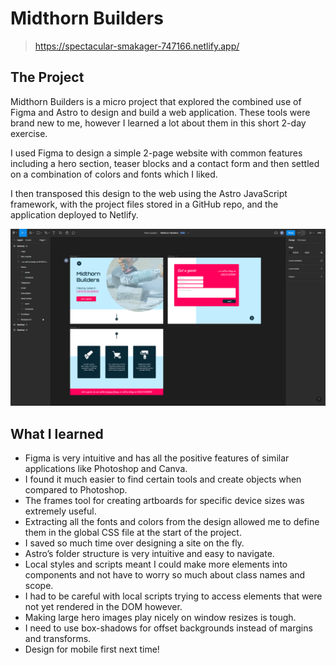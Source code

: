 # Midthorn Builders

> https://spectacular-smakager-747166.netlify.app/

## The Project 

Midthorn Builders is a micro project that explored the combined use of Figma and Astro to design and build a web application. These tools were brand new to me, however I learned a lot about them in this short 2-day exercise.

I used Figma to design a simple 2-page website with common features including a hero section, teaser blocks and a contact form and then settled on a combination of colors and fonts which I liked.

I then transposed this design to the web using the Astro JavaScript framework, with the project files stored in a GitHub repo, and the application deployed to Netlify.

 ![Figma design](https://raw.githubusercontent.com/blair3003/midthorn-builders/master/public/figma-1.png)

## What I learned

- Figma is very intuitive and has all the positive features of similar applications like Photoshop and Canva.
- I found it much easier to find certain tools and create objects when compared to Photoshop.
- The frames tool for creating artboards for specific device sizes was extremely useful.
- Extracting all the fonts and colors from the design allowed me to define them in the global CSS file at the start of the project.
- I saved so much time over designing a site on the fly.
- Astro’s folder structure is very intuitive and easy to navigate.
- Local styles and scripts meant I could make more elements into components and not have to worry so much about class names and scope.
- I had to be careful with local scripts trying to access elements that were not yet rendered in the DOM however.
- Making large hero images play nicely on window resizes is tough.
- I need to use box-shadows for offset backgrounds instead of margins and transforms.
- Design for mobile first next time!

